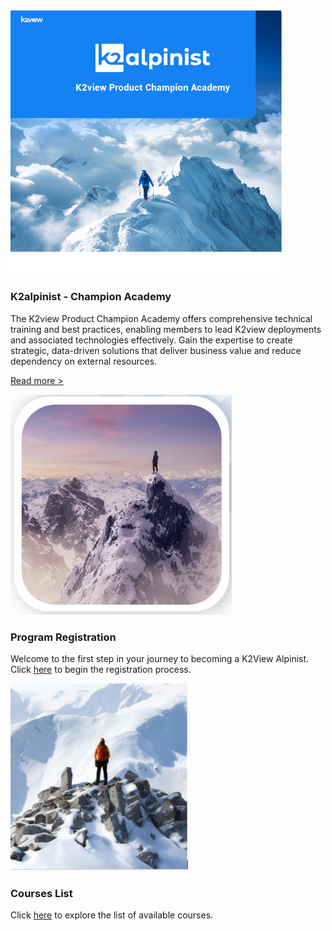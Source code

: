 <!--block-->

<img src="images/alpinist1.png" style="zoom: 50%;" />

### K2alpinist - Champion Academy

The K2view Product Champion Academy offers comprehensive technical training and best practices, enabling members to lead K2view deployments and associated technologies effectively. Gain the expertise to create strategic, data-driven solutions that deliver business value and reduce dependency on external resources.

[Read more >](intro/K2viewProductChampionAcademy.md)

<!--block-->

<img src="images/registration.png" style="zoom: 70%;" />

### Program Registration

Welcome to the first step in your journey to becoming a K2View Alpinist. Click [here](https://www.k2view.com/k2alpinist-program-sign-up) to begin the registration process.



<!--block-->

<img src="images/coursesList.png" style="zoom: 70%;" />

### Courses List

Click [here](coursesList/CoursesList.md) to explore the list of available courses.



<!--block-->
